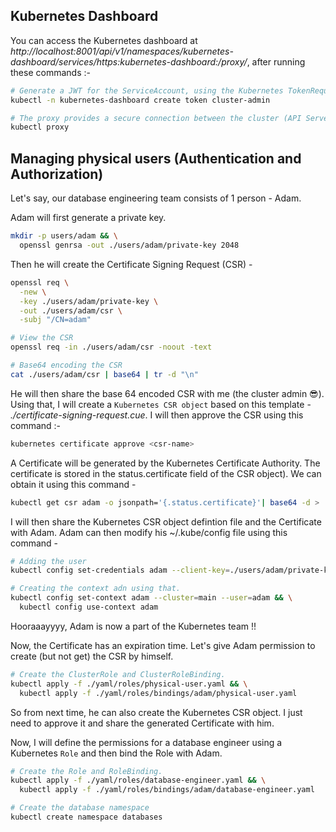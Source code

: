 ## Kubernetes Dashboard

You can access the Kubernetes dashboard at *http://localhost:8001/api/v1/namespaces/kubernetes-dashboard/services/https:kubernetes-dashboard:/proxy/*, after running these commands :-
```sh
# Generate a JWT for the ServiceAccount, using the Kubernetes TokenRequest API
kubectl -n kubernetes-dashboard create token cluster-admin

# The proxy provides a secure connection between the cluster (API Server) and the client.
kubectl proxy
```

## Managing physical users (Authentication and Authorization)

Let's say, our database engineering team consists of 1 person - Adam.

Adam will first generate a private key.
```sh
mkdir -p users/adam && \
  openssl genrsa -out ./users/adam/private-key 2048
```

Then he will create the Certificate Signing Request (CSR) -
```sh
openssl req \
  -new \
  -key ./users/adam/private-key \
  -out ./users/adam/csr \
  -subj "/CN=adam"

# View the CSR
openssl req -in ./users/adam/csr -noout -text

# Base64 encoding the CSR
cat ./users/adam/csr | base64 | tr -d "\n"
```

He will then share the base 64 encoded CSR with me (the cluster admin 😎). Using that, I will create
a `Kubernetes CSR object` based on this template - *./certificate-signing-request.cue*. I will then
approve the CSR using this command :-
```sh
kubernetes certificate approve <csr-name>
```
A Certificate will be generated by the Kubernetes Certificate Authority. The certificate is stored
in the status.certificate field of the CSR object). We can obtain it using this command -
```sh
kubectl get csr adam -o jsonpath='{.status.certificate}'| base64 -d > ./users/adam/certificate
```

I will then share the Kubernetes CSR object defintion file and the Certificate with Adam. Adam can
then modify his ~/.kube/config file using this command -
```sh
# Adding the user
kubectl config set-credentials adam --client-key=./users/adam/private-key --client-certificate=./users/adam/certificate --embed-certs=true

# Creating the context adn using that.
kubectl config set-context adam --cluster=main --user=adam && \
  kubectl config use-context adam
```

Hooraaayyyy, Adam is now a part of the Kubernetes team !!

Now, the Certificate has an expiration time. Let's give Adam permission to create (but not get) the
CSR by himself.
```sh
# Create the ClusterRole and ClusterRoleBinding.
kubectl apply -f ./yaml/roles/physical-user.yaml && \
  kubectl apply -f ./yaml/roles/bindings/adam/physical-user.yaml
```
So from next time, he can also create the Kubernetes CSR object. I just need to approve it and share
the generated Certificate with him.

Now, I will define the permissions for a database engineer using a Kubernetes `Role` and then bind the Role with Adam.
```sh
# Create the Role and RoleBinding.
kubectl apply -f ./yaml/roles/database-engineer.yaml && \
  kubectl apply -f ./yaml/roles/bindings/adam/database-engineer.yaml

# Create the database namespace
kubectl create namespace databases
```